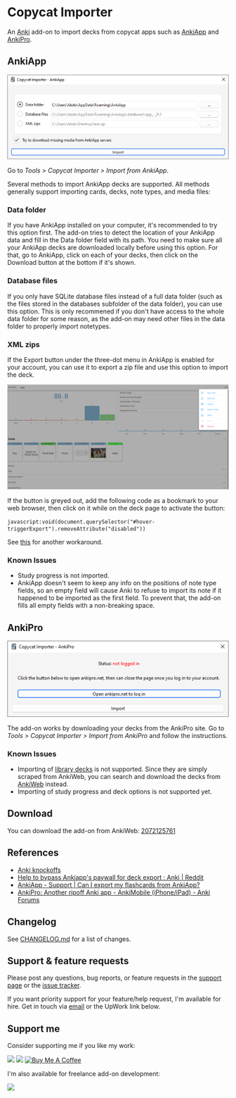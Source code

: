 # Copycat Importer

An [Anki](https://apps.ankiweb.net/) add-on to import decks from copycat apps such as [AnkiApp](https://www.ankiapp.com/) and [AnkiPro](https://ankipro.net/).

## AnkiApp

![AnkiApp Importer](images/ankiapp.png)

Go to _Tools > Copycat Importer > Import from AnkiApp_.

Several methods to import AnkiApp decks are supported. All methods generally support importing cards, decks, note types, and media files:

### Data folder

If you have AnkiApp installed on your computer, it's recommended to try this option first. The add-on tries to detect the location of your AnkiApp data and fill in the Data folder field with its path. You need to make sure all your AnkiApp decks are downloaded locally before using this option. For that, go to AnkiApp, click on each of your decks, then click on the Download button at the bottom if it's shown.

### Database files

If you only have SQLite database files instead of a full data folder (such as the files stored in the databases subfolder of the data folder), you can use this option.
This is only recommened if you don't have access to the whole data folder for some reason, as the add-on may need other files in the data folder to properly import notetypes.

### XML zips

If the Export button under the three-dot menu in AnkiApp is enabled for your account, you can use it to export a zip file and use this option to import the deck.

<img alt="AnkiApp's Export button" src="images/ankiapp-export.png" width="600">

If the button is greyed out, add the following code as a bookmark to your web browser, then click on it while on the deck page to activate the button:

```
javascript:void(document.querySelector("#hover-triggerExport").removeAttribute("disabled"))
```

See [this](https://forums.ankiweb.net/t/copycat-importer-ankiapp-ankipro/16734/214?u=abdo) for another workaround.

### Known Issues

-   Study progress is not imported.
-   AnkiApp doesn't seem to keep any info on the positions of note type fields, so an empty field will cause
    Anki to refuse to import its note if it happened to be imported as the first field.
    To prevent that, the add-on fills all empty fields with a non-breaking space.

## AnkiPro

![AnkiPro Importer](images/ankipro.png)

The add-on works by downloading your decks from the AnkiPro site. Go to _Tools > Copycat Importer > Import from AnkiPro_ and follow the instructions.

### Known Issues

-   Importing of [library decks](https://ankipro.net/library) is not supported. Since they are simply scraped from AnkiWeb, you can search and download the decks from [AnkiWeb](https://ankiweb.net/shared/decks) instead.
-   Importing of study progress and deck options is not supported yet.

## Download

You can download the add-on from AnkiWeb: [2072125761](https://ankiweb.net/shared/info/2072125761)

## References

-   [Anki knockoffs](https://faqs.ankiweb.net/anki-knockoffs.html)
-   [Help to bypass Ankiapp's paywall for deck export : Anki | Reddit](https://www.reddit.com/r/Anki/comments/ocbhry/help_to_bypass_ankiapps_paywall_for_deck_export/)
-   [AnkiApp - Support | Can I export my flashcards from AnkiApp?](https://www.ankiapp.com/support/solutions/ddcf01b0/can-i-export-my-flashcards-from-ankiapp-/)
-   [AnkiPro: Another ripoff Anki app - AnkiMobile (iPhone/iPad) - Anki Forums](https://forums.ankiweb.net/t/ankipro-another-ripoff-anki-app/11791)

## Changelog

See [CHANGELOG.md](CHANGELOG.md) for a list of changes.

## Support & feature requests

Please post any questions, bug reports, or feature requests in the [support page](https://forums.ankiweb.net/t/copycat-importer-ankiapp-ankipro/16734) or the [issue tracker](https://github.com/abdnh/anki-copycat-importer/issues).

If you want priority support for your feature/help request, I'm available for hire.
Get in touch via [email](mailto:abdo@abdnh.net) or the UpWork link below.

## Support me

Consider supporting me if you like my work:

<a href="https://github.com/sponsors/abdnh"><img height='36' src="https://i.imgur.com/dAgtzcC.png"></a>
<a href="https://www.patreon.com/abdnh"><img height='36' src="https://i.imgur.com/mZBGpZ1.png"></a>
<a href="https://www.buymeacoffee.com/abdnh" target="_blank"><img src="https://cdn.buymeacoffee.com/buttons/v2/default-blue.png" alt="Buy Me A Coffee" height="36" ></a>

I'm also available for freelance add-on development:

<a href="https://www.upwork.com/freelancers/~01d764ac58a0eccc5c"><img height='36' src="https://i.imgur.com/z9lPvHb.png"></a>
